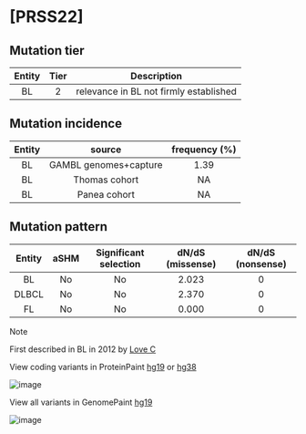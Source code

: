 # [PRSS22]

## Mutation tier

|Entity|Tier|Description                           |
|:------:|:----:|--------------------------------------|
|BL    |2   |relevance in BL not firmly established|
## Mutation incidence

|Entity|source               |frequency (%)|
|:------:|:---------------------:|:-------------:|
|BL    |GAMBL genomes+capture|1.39         |
|BL    |Thomas cohort        |  NA         |
|BL    |Panea cohort         |  NA         |

## Mutation pattern

|Entity|aSHM|Significant selection|dN/dS (missense)|dN/dS (nonsense)|
|:------:|:----:|:---------------------:|:----------------:|:----------------:|
|BL    |No  |No                   |2.023           |0               |
|DLBCL |No  |No                   |2.370           |0               |
|FL    |No  |No                   |0.000           |0               |


> [!NOTE]
> First described in BL in 2012 by [Love C](https://pubmed.ncbi.nlm.nih.gov/23143597)

View coding variants in ProteinPaint [hg19](https://www.bcgsc.ca/downloads/morinlab/GAMBL/test/genes/PRSS22_protein.html)  or [hg38](https://www.bcgsc.ca/downloads/morinlab/GAMBL/test/genes/PRSS22_protein_hg38.html)

![image](../../images/proteinpaint/PRSS22_NM_022119.svg)

View all variants in GenomePaint [hg19](https://www.bcgsc.ca/downloads/morinlab/GAMBL/test/genes/PRSS22.html)

![image](../../images/proteinpaint/PRSS22.svg)
